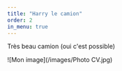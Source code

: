 ```yaml
---
title: "Harry le camion"
order: 2
in_menu: true
---
```

Très beau camion (oui c'est possible) 

![Mon image](/images/Photo CV.jpg) 